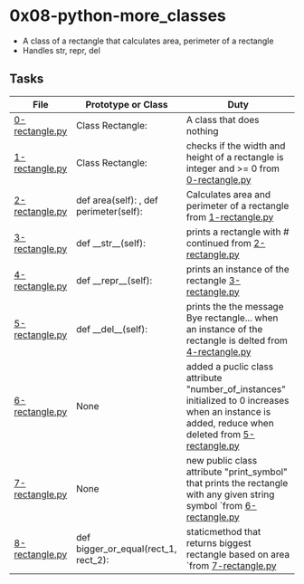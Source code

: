 # 0x08-python-more_classes
* A class of a rectangle that calculates area, perimeter of a rectangle
* Handles str, repr, del


## Tasks
| File | Prototype or Class | Duty |
| ---- | ------------------ | ---- |
| [0-rectangle.py](0-rectangle.py) | Class Rectangle: | A class that does nothing |
| [1-rectangle.py](1-rectangle.py) | Class Rectangle: | checks if the width and height of a rectangle is integer and >= 0 from [0-rectangle.py](0-rectangle.py) |
| [2-rectangle.py](2-rectangle.py) | def area(self): , def perimeter(self): | Calculates area and perimeter of a rectangle from [1-rectangle.py](1-rectangle.py) |
| [3-rectangle.py](3-rectangle.py) | def \_\_str\_\_(self): | prints a rectangle with # continued from [2-rectangle.py](2-rectangle.py) |
| [4-rectangle.py](4-rectangle.py) | def \_\_repr\_\_(self): | prints an instance of the rectangle [3-rectangle.py](3-rectangle.py) |
| [5-rectangle.py](5-rectangle.py) | def \_\_del\_\_(self): | prints the the message Bye rectangle... when an instance of the rectangle is delted from [4-rectangle.py](4-rectangle.py) |
| [6-rectangle.py](6-rectangle.py) | None | added a puclic class attribute "number_of_instances" initialized to 0 increases when an instance is added, reduce when deleted from [5-rectangle.py](5-rectangle.py) |
| [7-rectangle.py](7-rectangle.py) | None | new public class attribute "print_symbol" that prints the rectangle with any given string symbol `from [6-rectangle.py](6-rectangle.py) |
| [8-rectangle.py](8-rectangle.py) | def bigger_or_equal(rect_1, rect_2): | staticmethod that returns biggest rectangle based on area `from [7-rectangle.py](7-rectangle.py) |
